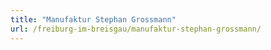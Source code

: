 ```yaml
---
title: "Manufaktur Stephan Grossmann"
url: /freiburg-im-breisgau/manufaktur-stephan-grossmann/
---
```

